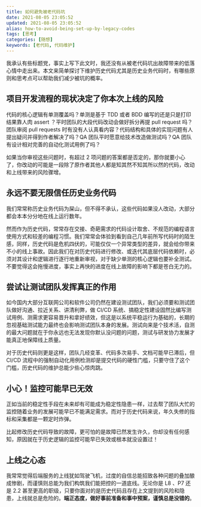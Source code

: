 ```yaml
---
title: 如何避免被老代码坑
date: 2021-08-05 23:05:52
updated: 2021-08-05 23:05:52
alias: how-to-avoid-being-set-up-by-legacy-codes
tags: [思考]
categories: [随想]
keywords: [老代码, 代码维护]
---
```

我承认有些标题党，事实上写下此文时，我还没有从被老代码坑出故障带来的低落心情中走出来。本文来简单探讨下维护历史代码尤其是历史业务代码时，有哪些原则和思考点可以帮助我们减少被坑的概率。<!--more-->

## 项目开发流程的现状决定了你本次上线的风险
代码的核心逻辑有单测覆盖吗？单测是基于 TDD 或者 BDD 编写的还是只是打印结果靠人肉 assert ？平时团队的大段代码改动会做好拆分再提 pull request 吗？团队审阅 pull requests 时有没有人认真看内容？代码结构和具体的实现问题有人提出疑问并得到作者解决了吗？QA 团队平时愿意给技术改造做测试吗？QA 团队有设计相对完善的自动化测试用例了吗？

如果当你审视这些问题时，有超过 2 项问题的答案都是否定的，那你就要小心了，你改动的可能是一段除了原作者其他人都是知其然不知其所以然的代码，改动和上线带来的风险骤增。

## 永远不要无限信任历史业务代码
我们常常称历史业务代码为屎山，但不得不承认，这些代码如果没人改动，大部分都会本本分分地在线上运行数年。

然而作为历史代码，常常存在交接、奇葩需求的代码设计取舍、不规范的编程语言使用方式和较差的编程习惯。我们常常会体验到看到自己几年前所写代码时的陌生感，同样，历史代码是危机四伏的，可能仅仅一个异常类型的差异，就会给你带来不小的线上事故。因此我们在对历史代码进行修改、或迭代其底层代码依赖时，必须对其设计和逻辑进行逐行地重新审视，对于缺少单测的核心逻辑也要补全测试。不要觉得这会拖慢进度，事实上再快的进度在线上故障的影响下都是苍白无力的。

## 尝试让测试团队发挥真正的作用
如今国内大部分互联网公司和软件公司仍然在建设测试团队，我们必须要和测试团队做好沟通、拉近关系、讲清利弊，做 CI/CD 系统、搞稳定性建设固然比编写测试用例、测需求更容易晋升和拿好绩效，但这是以系统平稳运行为基础的，长期的忽视基础测试能力最终也会影响测试团队本身的发展。测试向来是个技术活，自测的最大问题就在于你永远也无法发现你默认没问题的问题，测试与研发协力发展才能真正地保障线上质量。

对于历史代码则更是这样，团队几经变革、代码多次易手、文档可能早已滞后，但 CI/CD 流程中的强制自动化用例检测却是提交代码的硬性门槛，只要守住了这个门槛，历史代码的维护总能少些心惊肉跳。

## 小心！监控可能早已无效
正如当前的稳定性手段在未来却有可能成为稳定性隐患一样，过去帮了团队大忙的监控随着业务的发展可能早已不能满足需求。而对于历史代码来说，年久失修的指标和采集都是一颗定时炸弹。

比起修改历史代码导致的故障，更可怕的是故障已然发生许久，你却没有任何感知，原因就在于历史逻辑的监控可能早已失效或根本就没设置过！

## 上线之心态
我常常觉得后端服务的上线犹如驾驶飞机，过度的自信总能招致各种问题的叠加酿成惨剧，而谨慎则总能为我们构筑我们能把控的一道底线。无论你是 L8 、P7 还是 2.2 甚至更高的职级，只要你面对的是历史代码且存在上文提到的风险和隐患，上线就总是危险的。**端正态度，做好事前准备和事中预案，谨慎总是没错的**。